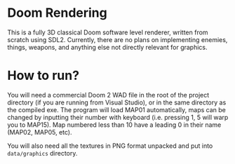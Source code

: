 # Doom Rendering
This is a fully 3D classical Doom software level renderer, written from scratch using SDL2. Currently, there are no plans on implementing enemies, things, weapons, and anything else not directly relevant for graphics.

# How to run?
You will need a commercial Doom 2 WAD file in the root of the project directory (if you are running from Visual Studio), or in the same directory as the compiled exe. The program will load MAP01 automatically, maps can be changed by inputting their number with keyboard (i.e. pressing 1, 5 will warp you to MAP15). Map numbered less than 10 have a leading 0 in their name (MAP02, MAP05, etc).

You will also need all the textures in PNG format unpacked and put into `data/graphics` directory.